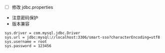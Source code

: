- [ ] 修改 jdbc.properties 

- 注意密码保护
- 版本兼容

```
sys.driver = com.mysql.jdbc.Driver
sys.url = jdbc:mysql://localhost:3306/smart-sso?characterEncoding=utf8
sys.username = root
sys.password = 123456
```
